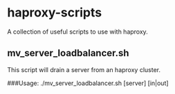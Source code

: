 haproxy-scripts
===============

A collection of useful scripts to use with haproxy.

## mv_server_loadbalancer.sh
This script will drain a server from an haproxy cluster.

###Usage:
./mv_server_loadbalancer.sh [server] [in|out]
